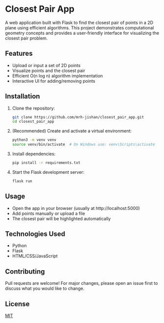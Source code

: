 # Closest Pair App

A web application built with Flask to find the closest pair of points in a 2D plane using efficient algorithms. This project demonstrates computational geometry concepts and provides a user-friendly interface for visualizing the closest pair problem.

## Features
- Upload or input a set of 2D points
- Visualize points and the closest pair
- Efficient O(n log n) algorithm implementation
- Interactive UI for adding/removing points

## Installation

1. Clone the repository:
   ```bash
   git clone https://github.com/mrh-jishan/closest_pair_app.git
   cd closest_pair_app
   ```
2. (Recommended) Create and activate a virtual environment:
   ```bash
   python3 -m venv venv
   source venv/bin/activate  # On Windows use: venv\Scripts\activate
   ```
3. Install dependencies:
   ```bash
   pip install -r requirements.txt
   ```
4. Start the Flask development server:
   ```bash
   flask run
   ```

## Usage
- Open the app in your browser (usually at http://localhost:5000)
- Add points manually or upload a file
- The closest pair will be highlighted automatically

## Technologies Used
- Python
- Flask
- HTML/CSS/JavaScript

## Contributing
Pull requests are welcome! For major changes, please open an issue first to discuss what you would like to change.

## License
[MIT](LICENSE)
